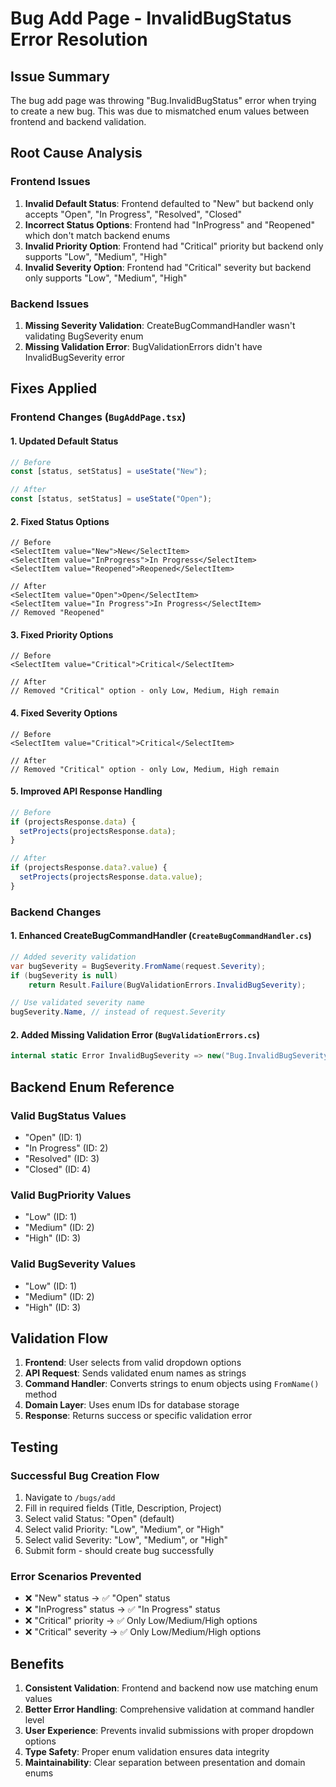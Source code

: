 # Bug Add Page - InvalidBugStatus Error Resolution

## Issue Summary

The bug add page was throwing "Bug.InvalidBugStatus" error when trying to create a new bug. This was due to mismatched enum values between frontend and backend validation.

## Root Cause Analysis

### Frontend Issues

1. **Invalid Default Status**: Frontend defaulted to "New" but backend only accepts "Open", "In Progress", "Resolved", "Closed"
2. **Incorrect Status Options**: Frontend had "InProgress" and "Reopened" which don't match backend enums
3. **Invalid Priority Option**: Frontend had "Critical" priority but backend only supports "Low", "Medium", "High"
4. **Invalid Severity Option**: Frontend had "Critical" severity but backend only supports "Low", "Medium", "High"

### Backend Issues

1. **Missing Severity Validation**: CreateBugCommandHandler wasn't validating BugSeverity enum
2. **Missing Validation Error**: BugValidationErrors didn't have InvalidBugSeverity error

## Fixes Applied

### Frontend Changes (`BugAddPage.tsx`)

#### 1. Updated Default Status

```typescript
// Before
const [status, setStatus] = useState("New");

// After
const [status, setStatus] = useState("Open");
```

#### 2. Fixed Status Options

```tsx
// Before
<SelectItem value="New">New</SelectItem>
<SelectItem value="InProgress">In Progress</SelectItem>
<SelectItem value="Reopened">Reopened</SelectItem>

// After
<SelectItem value="Open">Open</SelectItem>
<SelectItem value="In Progress">In Progress</SelectItem>
// Removed "Reopened"
```

#### 3. Fixed Priority Options

```tsx
// Before
<SelectItem value="Critical">Critical</SelectItem>

// After
// Removed "Critical" option - only Low, Medium, High remain
```

#### 4. Fixed Severity Options

```tsx
// Before
<SelectItem value="Critical">Critical</SelectItem>

// After
// Removed "Critical" option - only Low, Medium, High remain
```

#### 5. Improved API Response Handling

```typescript
// Before
if (projectsResponse.data) {
  setProjects(projectsResponse.data);
}

// After
if (projectsResponse.data?.value) {
  setProjects(projectsResponse.data.value);
}
```

### Backend Changes

#### 1. Enhanced CreateBugCommandHandler (`CreateBugCommandHandler.cs`)

```csharp
// Added severity validation
var bugSeverity = BugSeverity.FromName(request.Severity);
if (bugSeverity is null)
    return Result.Failure(BugValidationErrors.InvalidBugSeverity);

// Use validated severity name
bugSeverity.Name, // instead of request.Severity
```

#### 2. Added Missing Validation Error (`BugValidationErrors.cs`)

```csharp
internal static Error InvalidBugSeverity => new("Bug.InvalidBugSeverity", "The bug severity is invalid.");
```

## Backend Enum Reference

### Valid BugStatus Values

- "Open" (ID: 1)
- "In Progress" (ID: 2)
- "Resolved" (ID: 3)
- "Closed" (ID: 4)

### Valid BugPriority Values

- "Low" (ID: 1)
- "Medium" (ID: 2)
- "High" (ID: 3)

### Valid BugSeverity Values

- "Low" (ID: 1)
- "Medium" (ID: 2)
- "High" (ID: 3)

## Validation Flow

1. **Frontend**: User selects from valid dropdown options
2. **API Request**: Sends validated enum names as strings
3. **Command Handler**: Converts strings to enum objects using `FromName()` method
4. **Domain Layer**: Uses enum IDs for database storage
5. **Response**: Returns success or specific validation error

## Testing

### Successful Bug Creation Flow

1. Navigate to `/bugs/add`
2. Fill in required fields (Title, Description, Project)
3. Select valid Status: "Open" (default)
4. Select valid Priority: "Low", "Medium", or "High"
5. Select valid Severity: "Low", "Medium", or "High"
6. Submit form - should create bug successfully

### Error Scenarios Prevented

- ❌ "New" status → ✅ "Open" status
- ❌ "InProgress" status → ✅ "In Progress" status
- ❌ "Critical" priority → ✅ Only Low/Medium/High options
- ❌ "Critical" severity → ✅ Only Low/Medium/High options

## Benefits

1. **Consistent Validation**: Frontend and backend now use matching enum values
2. **Better Error Handling**: Comprehensive validation at command handler level
3. **User Experience**: Prevents invalid submissions with proper dropdown options
4. **Type Safety**: Proper enum validation ensures data integrity
5. **Maintainability**: Clear separation between presentation and domain enums
